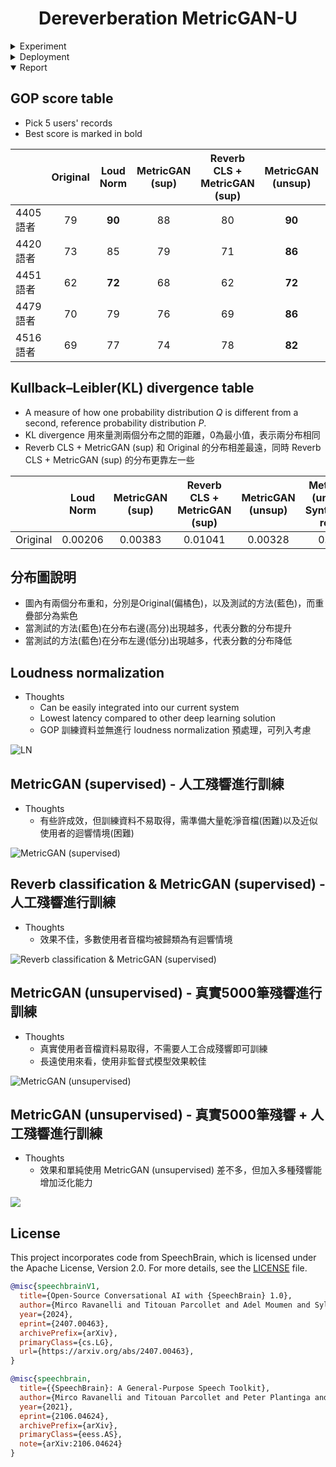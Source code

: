<div align="center">

# Dereverberation MetricGAN-U

</div>

<details>
  <summary>Experiment</summary>
  
## Step0: Pre-Work

In the training phase of Dereverberation, Pairs of Clean audio stream and
Reverberated audio stream need to be prepare in advance.

The audio streams with the same basename are viewed as a pair in the training
phase

```bash
/path/to/ane/aaa.wav
/path/to/ane/bbb.wav

/path/to/rev/aaa.wav
/path/to/rev/bbb.wav

# in train_list
aaa.wav
bbb.wav
```

## Step1: Data Generator

### Data Path

The data is stored in `/media/ponddy/DATA2/ponddy_dereverb/weak_reverb` , and `dereverb/dataset/ponddy_dereverb/mix`.
You can skip this section by directly using these dataset.

### Implementation

It is expensive to collect the reverberated and clean wild data at the same
time. The most common way is to synthesize the reverb audio streams.

```bash
cd reverb_generator
```

The dataset rir_noise is used for reverberation generation, the dataset is
stored at `/media/ponddy/DATA2/dereverb/Dataset/RIRS_NOISES` and `dereverb/dataset/RIRS_NOISES` or it can be directly downloaded by the link.

```bash
wget http://www.openslr.org/resources/28/rirs_noises.zip
```

Then set the path in the gernerator.py to the corresponding one.

```bash
vim reverb_generator/generator.py

# change the path to the correct path if not running in the provided system.
ps_path = 
rir_path =
```

The script generate point source reverberation and RIR into a clean audio
stream.

```bash
Usage:

python main.py --input_path /media/DATA/dayiData/VCTK/wavs \
               --output_path /media/ponddy/DATA2/ponddy_dereverb \
               --mode split \
               --generate \
               --mklist
'''
input_path:  the path of the clean audio files 
output_path: the path to output reverb and clean wav
/path/of/the/output_path　─── rev # reverb 16k Hz wave
                          ├── ane # clean 16k Hz wave

mode:        use data of train, dev, or test. set split can automatically
             seperate the dataset to these three parts
generate:    set this flag to generate the reverb data
mklist:      output a list of training and develop audio files (may used in
             some training)
'''
```

### Other dataset

VoiceBank Datset can be downloaded from `http://140.109.21.234:5000/fsdownload/xuC7hkiDg/reverb-vctk-16k`. It is stored in `dereverb/dataset/reverb-vctk-16k`
It will be used for the training of speechbrain.

## Step2 Train (MetricGAN-U)

### Code preparation

The implementation of MetricGAN-U takes advantage of the open-sorce project `speechbrain`.

To start with Cloning the script from `speechbrain`.

```bash
git clone https://github.com/speechbrain/speechbrain.git
```

### Train

- Find the target repo

```bash
cd dereverb/speechbrain/recipes/Voicebank/dereverb/MetricGAN-U
```

#### Train with voicebank dataset

```bash
python train.py hparams/train_dereverb.yaml --data_folder dereverb/dataset/reverb-vctk-16k
```

#### Train with ponddy data

```bash
# ponddy_reverb_prepare.py 和 README.md 同目錄，複製到 speechbrain/recipes/Voicebank/dereverb/MetricGAN-U 底下
cp tool/ponddy_reverb_prepare.py /path/to/speechbrain/recipes/Voicebank/dereverb/MetricGAN-U/ponddy_reverb_prepare.py

cd /path/to/speechbrain/recipes/Voicebank/dereverb/MetricGAN-U/ 
vim train.py 
# from voicebank_revb_prepare import prepare_voicebank  # noqa (line 719)
from ponddy_reverb_prepare import prepare_voicebank  # noqa
```

- Train with ponddy dataset

```bash
python train.py hparams/train_dereverb.yaml --data_folder dereverb/dataset/ponddy_dereverb/mix
```

- inference (evaluation)
  - Test phase follow the completion of the training phase. Commenting the training code leads to access the evaluation part directly.
  - 將train.py 裡面的 se_brain.fit(...) 註解掉，即可跑驗證

- inference (單筆音檔 evaluation)

  - 訓練完成後，會在 `speechbrain/recipes/Voicebank/dereverb/spectral_mask/results/spectral_mask/<訓練設定的seed>/save` 資料夾底下，找到你的模型 checkpoint 資料夾。

  - 將checkpoint資料夾內的 generator.ckpt 重新命名為 enhance_model.ckpt。

  - 接著請參考 `/home/vincent0730/chinese-voice-scoring-widget/English/metricgan_inference.py`，其中`7-10`行設定成你的 `enhance_model.ckpt` 保存位置，資料夾內還須附上 `hyperparams.yaml`，`hyperparams.yaml` 直接沿用即可。

### Result

- MetricGanU
pesq = 2.03 for Voicebank, pesq = 1.74 for ponddy dataset.
- spectral-mask
pesq = 2.35 for Voicebank, pesq = 2.03 for ponddy dataset.

</details>

<details>
  <summary>Deployment</summary>
  
## Gunicorn

```bash=
git clone https://github.com/ponddy-edu/ML_web_dereverb.git
cd ML_web_dereverb/
python3.8 -m venv venv
source venv/bin/activate
pip install -r requirements.txt
gunicorn app:app 或是 python app.py

# Reloads the configuration, starts the new worker processes, and gracefully shutdowns older workers
# 通常使用這個指令重啟即可
kill -SIGHUP $(cat gunicorn_pid)

# 強制關閉所有名為gunicorn的服務 (可能會關閉其他的gunicorn，謹慎使用)
pkill -f gunicorn 
```

- Open your browser and navigate to <http://192.168.1.27:8864>

## Docker Deployment

```bash=
sudo docker build --no-cache -t "ponddy/dereverb" -f Dockerfile .
sudo docker run -it -d --rm --name ponddy_dereverb_web_flask -p 8864:8864 ponddy/dereverb:latest
sudo docker tag image_id ponddy/dereverb:v1.2
sudo docker push ponddy/dereverb:v1.2
sudo docker push ponddy/dereverb:latest
```

- Open your browser and navigate to <http://192.168.1.27:8864>

</details>

<details open>
  <summary>Report</summary>

## GOP score table

- Pick 5 users' records
- Best score is marked in bold

|          | Original | Loud Norm | MetricGAN (sup) | Reverb CLS + MetricGAN (sup) | MetricGAN (unsup) | MetricGAN (unsup) + Synthesized reverb|
|----------|:----------:|:-----------:|:-----------------:|:------------------------------:|:-------------------:|:-------------------:|
| 4405語者 | 79       | **90**        | 88              | 80                           | **90**                | 84       |
| 4420語者 | 73       | 85        | 79              | 71                           | **86**                | 80       |
| 4451語者 | 62       | **72**        | 68              | 62                           | **72**                | 73         |
| 4479語者 | 70       | 79        | 76              | 69                           | **86**                | 78          |
| 4516語者 | 69       | 77        | 74              | 78                           | **82**                | 76            |

## Kullback–Leibler(KL) divergence table

- A measure of how one probability distribution *Q* is different from a second, reference probability distribution *P*.
- KL divergence 用來量測兩個分布之間的距離，0為最小值，表示兩分布相同
- Reverb CLS + MetricGAN (sup) 和 Original 的分布相差最遠，同時 Reverb CLS + MetricGAN (sup) 的分布更靠左一些

|          | Loud Norm | MetricGAN (sup) | Reverb CLS + MetricGAN (sup) | MetricGAN (unsup) | MetricGAN (unsup) + Synthesized reverb |
|----------|:-----------:|:-----------------:|:------------------------------:|:-------------------:|:-------------------:|
| Original | 0.00206   | 0.00383         | 0.01041                      | 0.00328           |0.0030       |

## 分布圖說明

- 圖內有兩個分布重和，分別是Original(偏橘色)，以及測試的方法(藍色)，而重疊部分為紫色
- 當測試的方法(藍色)在分布右邊(高分)出現越多，代表分數的分布提升
- 當測試的方法(藍色)在分布左邊(低分)出現越多，代表分數的分布降低

## Loudness normalization

- Thoughts
  - Can be easily integrated into our current system
  - Lowest latency compared to other deep learning solution
  - GOP 訓練資料並無進行 loudness normalization 預處理，可列入考慮

![LN](https://i.imgur.com/xFzJZ6B.png)

## MetricGAN (supervised) - 人工殘響進行訓練

- Thoughts
  - 有些許成效，但訓練資料不易取得，需準備大量乾淨音檔(困難)以及近似使用者的迴響情境(困難)

![MetricGAN (supervised)](https://i.imgur.com/fjMPdeA.png)

## Reverb classification & MetricGAN (supervised) - 人工殘響進行訓練

- Thoughts
  - 效果不佳，多數使用者音檔均被歸類為有迴響情境

![Reverb classification & MetricGAN (supervised)](https://i.imgur.com/qykUGDD.png)

## MetricGAN (unsupervised) - 真實5000筆殘響進行訓練

- Thoughts
  - 真實使用者音檔資料易取得，不需要人工合成殘響即可訓練
  - 長遠使用來看，使用非監督式模型效果較佳

![MetricGAN (unsupervised)](https://i.imgur.com/Q7MNgsu.png)

## MetricGAN (unsupervised) - 真實5000筆殘響 + 人工殘響進行訓練

- Thoughts
  - 效果和單純使用 MetricGAN (unsupervised) 差不多，但加入多種殘響能增加泛化能力

![](https://i.imgur.com/Xpxjw4g.png)

</details>

## License

This project incorporates code from SpeechBrain, which is licensed under the Apache License, Version 2.0. For more details, see the [LICENSE](./LICENSE) file.

```bibtex
@misc{speechbrainV1,
  title={Open-Source Conversational AI with {SpeechBrain} 1.0},
  author={Mirco Ravanelli and Titouan Parcollet and Adel Moumen and Sylvain de Langen and Cem Subakan and Peter Plantinga and Yingzhi Wang and Pooneh Mousavi and Luca Della Libera and Artem Ploujnikov and Francesco Paissan and Davide Borra and Salah Zaiem and Zeyu Zhao and Shucong Zhang and Georgios Karakasidis and Sung-Lin Yeh and Pierre Champion and Aku Rouhe and Rudolf Braun and Florian Mai and Juan Zuluaga-Gomez and Seyed Mahed Mousavi and Andreas Nautsch and Xuechen Liu and Sangeet Sagar and Jarod Duret and Salima Mdhaffar and Gaelle Laperriere and Mickael Rouvier and Renato De Mori and Yannick Esteve},
  year={2024},
  eprint={2407.00463},
  archivePrefix={arXiv},
  primaryClass={cs.LG},
  url={https://arxiv.org/abs/2407.00463},
}

@misc{speechbrain,
  title={{SpeechBrain}: A General-Purpose Speech Toolkit},
  author={Mirco Ravanelli and Titouan Parcollet and Peter Plantinga and Aku Rouhe and Samuele Cornell and Loren Lugosch and Cem Subakan and Nauman Dawalatabad and Abdelwahab Heba and Jianyuan Zhong and Ju-Chieh Chou and Sung-Lin Yeh and Szu-Wei Fu and Chien-Feng Liao and Elena Rastorgueva and François Grondin and William Aris and Hwidong Na and Yan Gao and Renato De Mori and Yoshua Bengio},
  year={2021},
  eprint={2106.04624},
  archivePrefix={arXiv},
  primaryClass={eess.AS},
  note={arXiv:2106.04624}
}
